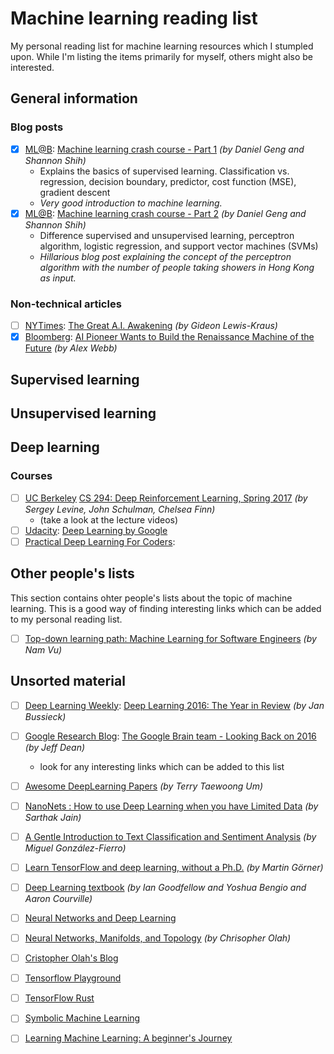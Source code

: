 # Machine learning reading list
My personal reading list for machine learning resources which I stumpled upon. While I'm listing the items primarily for myself, others might also be interested.

## General information

### Blog posts

- [x] [ML@B](https://ml.berkeley.edu/blog/): [Machine learning crash course - Part 1](https://ml.berkeley.edu/blog/2016/11/06/tutorial-1/) *(by Daniel Geng and Shannon Shih)*
  - Explains the basics of supervised learning. Classification vs. regression, decision boundary, predictor, cost function (MSE), gradient descent 
  - *Very good introduction to machine learning.*
- [x] [ML@B](https://ml.berkeley.edu/blog/): [Machine learning crash course - Part 2](https://ml.berkeley.edu/blog/2016/12/24/tutorial-2/) *(by Daniel Geng and Shannon Shih)*
  - Difference supervised and unsupervised learning, perceptron algorithm, logistic regression, and support vector machines (SVMs)
  - *Hillarious blog post explaining the concept of the perceptron algorithm with the number of people taking showers in Hong Kong as input.*

### Non-technical articles

- [ ] [NYTimes](www.nytimes.com): [The Great A.I. Awakening](https://www.nytimes.com/2016/12/14/magazine/the-great-ai-awakening.html?_r=0) *(by Gideon Lewis-Kraus)*
- [x] [Bloomberg](https://www.bloomberg.com): [AI Pioneer Wants to Build the Renaissance Machine of the Future](https://www.bloomberg.com/news/articles/2017-01-16/ai-pioneer-wants-to-build-the-renaissance-machine-of-the-future) *(by Alex Webb)*

## Supervised learning

## Unsupervised learning

## Deep learning

### Courses

- [ ] [UC Berkeley](http://www.berkeley.edu/) [CS 294: Deep Reinforcement Learning, Spring 2017](http://rll.berkeley.edu/deeprlcourse/) *(by Sergey Levine, John Schulman, Chelsea Finn)*
  - (take a look at the lecture videos)
- [ ] [Udacity](https://www.udacity.com): [Deep Learning by Google](https://www.udacity.com/course/deep-learning--ud731)
- [ ] [Practical Deep Learning For Coders](http://course.fast.ai/):

## Other people's lists

This section contains ohter people's lists about the topic of machine learning. This is a good way of finding interesting links which can be added to my personal reading list.

- [ ] [Top-down learning path: Machine Learning for Software Engineers](https://github.com/ZuzooVn/machine-learning-for-software-engineers) *(by Nam Vu)*

## Unsorted material

- [ ] [Deep Learning Weekly](http://www.deeplearningweekly.com/): [Deep Learning 2016: The Year in Review](http://www.deeplearningweekly.com/blog/deep-learning-2016-the-year-in-review) *(by Jan Bussieck)*
- [ ] [Google Research Blog](https://research.googleblog.com): [The Google Brain team - Looking Back on 2016](https://research.googleblog.com/2017/01/the-google-brain-team-looking-back-on.html) *(by Jeff Dean)*
  - look for any interesting links which can be added to this list  
- [ ] [Awesome DeepLearning Papers](https://github.com/terryum/awesome-deep-learning-papers) *(by Terry Taewoong Um)*
- [ ] [NanoNets : How to use Deep Learning when you have Limited Data](https://medium.com/nanonets/nanonets-how-to-use-deep-learning-when-you-have-limited-data-f68c0b512cab#.qkswpnomj) *(by Sarthak Jain)*
- [ ] [A Gentle Introduction to Text Classification and Sentiment Analysis](https://miguelgfierro.com/blog/2017/a-gentle-introduction-to-text-classification-and-sentiment-analysis/) *(by Miguel González-Fierro)*
- [ ] [Learn TensorFlow and deep learning, without a Ph.D.](https://cloud.google.com/blog/big-data/2017/01/learn-tensorflow-and-deep-learning-without-a-phd) *(by Martin Görner)*
- [ ] [Deep Learning textbook](http://www.deeplearningbook.org/) *(by Ian Goodfellow and Yoshua Bengio and Aaron Courville)*
- [ ] [Neural Networks and Deep Learning](http://neuralnetworksanddeeplearning.com/)
- [ ] [Neural Networks, Manifolds, and Topology](https://colah.github.io/posts/2014-03-NN-Manifolds-Topology/) *(by Chrisopher Olah)*
- [ ] [Cristopher Olah's Blog](https://colah.github.io/)
- [ ] [Tensorflow Playground](http://playground.tensorflow.org/#activation=tanh&batchSize=10&dataset=circle&regDataset=reg-plane&learningRate=0.03&regularizationRate=0&noise=0&networkShape=4,2&seed=0.08981&showTestData=false&discretize=false&percTrainData=50&x=true&y=true&xTimesY=false&xSquared=false&ySquared=false&cosX=false&sinX=false&cosY=false&sinY=false&collectStats=false&problem=classification&initZero=false&hideText=false)
- [ ] [TensorFlow Rust](https://github.com/tensorflow/rust)
- [ ] [Symbolic Machine Learning](http://languagengine.co/blog/symbolic-machine-learning/)
- [ ] [Learning Machine Learning: A beginner's Journey](http://muratbuffalo.blogspot.co.at/2016/12/learning-machine-learning-beginners.html)

